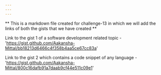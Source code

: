 ```yaml
---
---
---
```

 ** This is a markdown file created for challenge-13 in which we will add the links of both the gists that we have created **

 Link to the gist 1 of a software development related topic - 'https://gist.github.com/Aakansha-Mittal/bb18213d6466c4f358b4aa5ce67cc83a'

 Link to the gist 2 which contains a code snippet of any language - 'https://gist.github.com/Aakansha-Mittal/800c16dafb91a7daab9cf44e511c09e1' 
